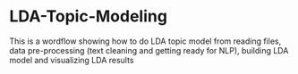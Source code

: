 # LDA-Topic-Modeling

This is a wordflow showing how to do LDA topic model from reading files, data pre-processing (text cleaning and getting ready for NLP), building LDA model and visualizing LDA results
